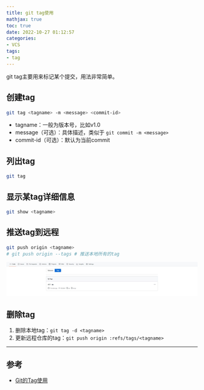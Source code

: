 ```yaml
---
title: git tag使用
mathjax: true
toc: true
date: 2022-10-27 01:12:57
categories:
- VCS
tags:
- tag
---
```


git tag主要用来标记某个提交，用法非常简单。

<!--more-->

## 创建tag
```bash
git tag <tagname> -m <message> <commit-id>
```
- tagname：一般为版本号，比如v1.0
- message（可选）：具体描述，类似于 `git commit -m <message>`
- commit-id（可选）：默认为当前commit



## 列出tag
```bash
git tag
```

## 显示某tag详细信息
```bash
git show <tagname>
```

## 推送tag到远程
```bash
git push origin <tagname>
# git push origin --tags # 推送本地所有的tag
```
![tag](./git-tag使用/1.jpg)

## 删除tag
1. 删除本地tag：`git tag -d <tagname>`
2. 更新远程仓库的tag：`git push origin :refs/tags/<tagname>`

___

## 参考
- [Git的Tag使用](https://www.jianshu.com/p/a07777d0b018)